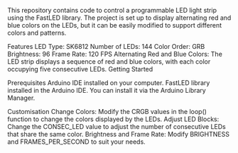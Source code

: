This repository contains code to control a programmable LED light strip using the FastLED library. The project is set up to display alternating red and blue colors on the LEDs, but it can be easily modified to support different colors and patterns.

Features
LED Type: SK6812
Number of LEDs: 144
Color Order: GRB
Brightness: 96
Frame Rate: 120 FPS
Alternating Red and Blue Colors: The LED strip displays a sequence of red and blue colors, with each color occupying five consecutive LEDs.
Getting Started

Prerequisites
Arduino IDE installed on your computer.
FastLED library installed in the Arduino IDE. You can install it via the Arduino Library Manager.

Customisation
Change Colors: Modify the CRGB values in the loop() function to change the colors displayed by the LEDs.
Adjust LED Blocks: Change the CONSEC_LED value to adjust the number of consecutive LEDs that share the same color.
Brightness and Frame Rate: Modify BRIGHTNESS and FRAMES_PER_SECOND to suit your needs.
